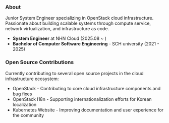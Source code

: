 ### About
Junior System Engineer specializing in OpenStack cloud infrastructure. Passionate about building scalable systems through compute service, network virtualization, and infrastructure as code. 

- **System Engineer** at NHN Cloud (2025.08 ~ )
- **Bachelor of Computer Software Engineering** - SCH university (2021 - 2025)

### Open Source Contributions 
Currently contributing to several open source projects in the cloud infrastructure ecosystem:

- OpenStack - Contributing to core cloud infrastructure components and bug fixes
- OpenStack I18n - Supporting internationalization efforts for Korean localization
- Kubernetes Website - Improving documentation and user experience for the community

